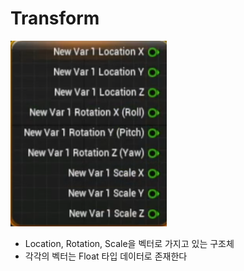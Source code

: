 # Transform

<img src="./images/Transform.png" width = 250>

- Location, Rotation, Scale을 벡터로 가지고 있는 구조체
- 각각의 벡터는 Float 타입 데이터로 존재한다